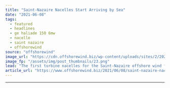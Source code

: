 ```yaml
---
title: "Saint-Nazaire Nacelles Start Arriving by Sea"
date: "2021-06-08"
tags: 
  - featured
  - headlines
  - ge haliade 150 6mw
  - nacelle
  - saint nazaire
  - offshorewind
source: "offshorewind"
image_url: "https://cdn.offshorewind.biz/wp-content/uploads/sites/2/2021/06/08085502/GE-Ships-Out-First-Saint-Nazaire-Nacelles.png"
image_fp: "/assets/img/post_thumbnails/23.png"
lead: "The first turbine nacelles for the Saint-Nazaire offshore wind farm have arrived by sea"
article_url: "https://www.offshorewind.biz/2021/06/08/saint-nazaire-nacelles-start-arriving-by-sea/"
---
```


---
